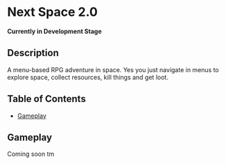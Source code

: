 # Next Space 2.0
**Currently in Development Stage**
## Description


A menu-based RPG adventure in space. Yes you just navigate in menus to explore space, collect resources, kill things and get loot.

## Table of Contents

- [Gameplay](#gameplay)

## Gameplay

Coming soon tm

